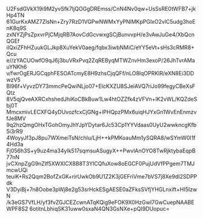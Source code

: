 U2FsdGVkX19i9M2yvSfk7IjQOGgDREmss/CnN4Nv0qw+UsSsRE0tWFB7+jkHp4TN
61GurKxAMZ7ZlsNn+Zry7RzD1VGPwNWMxYyPNlMKpPGlxO2vlC5udg3hoEnK8q9S
zxNYZjPsZpxvrPjCMjqRB7AovCdGcvwxgSCjBunvvpH/e3vAwJuGe4/XbQcnQGEf
iIQxiZFhHZuukGLJkp8XuYekV0aeg/fqbx3iwbNMiC/eYY5eVt+sHs3cRMR8+Qcu
e//zYACUOwfO9qJ6j3buVRxPvq2ZqREByqMTWZnvHm3exoP/26JhTvrAMauYNKh6
v/fwrOgERJGCqphFESOATcmyE8H9zhsCjqQFf/nLO8lqOPRKlR/eXN8Ei3DDwzV5
Bl96f+VyvzDY73mmcPeQwiNLjo07+EIcKXZU8SJeiAVQ7riJo99fegyCBeXsFQtz
8V5qjQveAXRCxhshedJhiKoCBkBuw1Lw4htOZZfk4zVFVn+lK2vWL/KQZdeSbj0T
MmcxmivLECXFQ4yDUvozfcxCjGNg+lPHQpzPMx6uiqHJYxGn1WvEnEnmzvfJe8MV
9q2hzQmgOHxTGohOmyJhYJpYDytar6Jc53Cp1YYVdaas0UyU2wwkncgKfb5i3rR9
4WoyyJf3pJ8pu7WXmeiTsN/chIu/LjH++kPMKoauMm1ySQRA8/wSYmW0I1f4Hd3a
Fj056h3S+y9uz4ma34ylk517sqmsuASugyX++PwvlAnOYO8TwRjktybaEqpB77nN
jvCXnpZgG9nZIf5XWXlCX8B8T3YICQfuXow8oEGCF0PujUdVfPPgem7TMJmcwUQi
teuiK+Rs2Qqm2BofZxGK+rirUwkOb9U1Z2K3jGEFriVme7bVS7j8Xe9dI2SDPPdk
V3DyiBj+7n8Oobe3pWj8e2g53srHckESgAESE0aZFksSVfjYHGLnxift+HI5IzwN
/k3eGS7VfLH/yf3fvZGJCEZcwnATqKQig9eFOK9X0HzGwI7GwCuepNAABEWPF8S2
6otitnLbhiqSK31uww0sxaN4QN3GsNXe+pQI9DUopuc=

